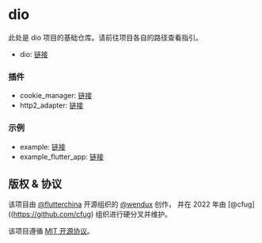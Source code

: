 # dio

此处是 dio 项目的基础仓库。请前往项目各自的路径查看指引。

- dio: [链接](dio)

### 插件

- cookie_manager: [链接](plugins/cookie_manager)
- http2_adapter: [链接](plugins/http2_adapter)

### 示例

- example: [链接](example)
- example_flutter_app: [链接](example_flutter_app)

## 版权 & 协议

该项目由 [@flutterchina](https://github.com/flutterchina)
开源组织的 [@wendux](https://github.com/wendux) 创作，
并在 2022 年由 [@cfug]((https://github.com/cfug)
组织进行硬分叉并维护。

该项目遵循 [MIT 开源协议](LICENSE)。
